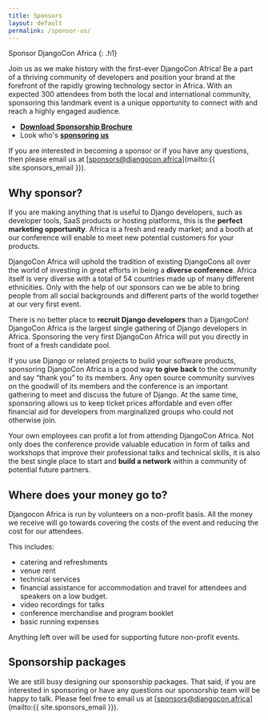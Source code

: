 ```yaml
---
title: Sponsors
layout: default
permalink: /sponsor-us/
---
```


Sponsor DjangoCon Africa
{: .h1}

Join us as we make history with the first-ever DjangoCon Africa! Be a part of a thriving community of developers and position your brand at the forefront of the rapidly growing technology sector in Africa. With an expected 300 attendees from both the local and international community, sponsoring this landmark event is a unique opportunity to connect with and reach a highly engaged audience.

- [**Download Sponsorship Brochure**](/static/documents/djcafrica23prospectus.pdf)
- Look who's [**sponsoring us**](/our-sponsors/)

If you are interested in becoming a sponsor or if you have any questions, then please email us at [sponsors@djangocon.africa](mailto:{{ site.sponsors_email }}).

## Why sponsor?

If you are making anything that is useful to Django developers, such as developer tools, SaaS products or hosting platforms, this is the **perfect marketing opportunity**. Africa is a fresh and ready market; and a booth at our conference will enable to meet new potential customers for your products.

DjangoCon Africa will uphold the tradition of existing DjangoCons all over the world of investing in great efforts in being a **diverse conference**. Africa itself is very diverse with a total of 54 countries made up of many different ethnicities. Only with the help of our sponsors can we be able to bring people from all social backgrounds and different parts of the world together at our very first event.

There is no better place to **recruit Django developers** than a DjangoCon! DjangoCon Africa is the largest single gathering of Django developers in Africa. Sponsoring the very first DjangoCon Africa will put you directly in front of a fresh candidate pool.

If you use Django or related projects to build your software products, sponsoring DjangoCon Africa is a good way **to give back** to the community and say “thank you” to its members. Any open source community survives on the goodwill of its members and the conference is an important gathering to meet and discuss the future of Django. At the same time, sponsoring allows us to keep ticket prices affordable and even offer financial aid for developers from marginalized groups who could not otherwise join.

Your own employees can profit a lot from attending DjangoCon Africa. Not only does the conference provide valuable education in form of talks and workshops that improve their professional talks and technical skills, it is also the best single place to start and **build a network** within a community of potential future partners.

## Where does your money go to?

Djangocon Africa is run by volunteers on a non-profit basis. All the money we receive will go towards covering the costs of the event and reducing the cost for our attendees.

This includes:

- catering and refreshments
- venue rent
- technical services
- financial assistance for accommodation and travel for attendees and speakers on a low budget.
- video recordings for talks
- conference merchandise and program booklet
- basic running expenses

Anything left over will be used for supporting future non-profit events.

## Sponsorship packages

We are still busy designing our sponsorship packages. That said, if you are interested in sponsoring or have any questions our sponsorship team will be happy to talk.  Please feel free to email us at [sponsors@djangocon.africa](mailto:{{ site.sponsors_email }}).
